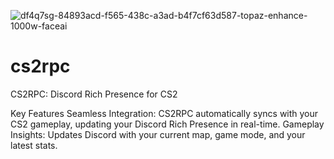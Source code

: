 ![df4q7sg-84893acd-f565-438c-a3ad-b4f7cf63d587-topaz-enhance-1000w-faceai](https://github.com/ethangwaddell/cs2rpc/assets/40289304/d1c65572-078f-46f0-a1ec-4c7a3b540cea)

# cs2rpc
CS2RPC: Discord Rich Presence for CS2


Key Features
Seamless Integration: CS2RPC automatically syncs with your CS2 gameplay, updating your Discord Rich Presence in real-time.
Gameplay Insights: Updates Discord with your current map, game mode, and your latest stats.

